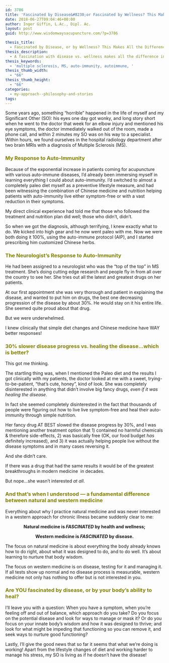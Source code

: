 ```yaml
---
id: 3786
title: 'Fascinated by Disease&#8230;or Fascinated by Wellness? This Makes All the Difference'
date: 2018-06-27T09:04:46+00:00
author: Inger Giffin, L.Ac., Dipl. Ac.
layout: post
guid: http://www.wisdomwaysacupuncture.com/?p=3786

thesis_title:
  - Fascinated by Disease, or by Wellness? This Makes All the Difference
thesis_description:
  - A fascination with disease vs. wellness makes all the difference in how one approaches illness. Our personal success story with Multiple Sclerosis, MS.
thesis_keywords:
  - 'multiple sclerosis, MS, auto-immunity, autoimmune, '
thesis_thumb_width:
  - "66"
thesis_thumb_height:
  - "66"
categories:
  - my-approach--philosophy-and-stories
tags:
---
```

Some years ago, something &#8220;horrible&#8221; happened in the life of myself and my Significant Other (SO): his eyes one day got wonky, and long story short when he went to the doctor that week for an elbow injury and mentioned his eye symptoms, the doctor immediately walked out of the room, made a phone call, and within 2 minutes my SO was on his way to a specialist. Within hours, we found ourselves in the hospital radiology department after two brain MRIs with a diagnosis of Multiple Sclerosis (MS).

### <span style="color: #808000;">My Response to Auto-Immunity</span>

Because of the exponential increase in patients coming for acupuncture with various auto-immune diseases, I&#8217;d already been immersing myself in learning everything I could about auto-immunity. I&#8217;d switched to almost a completely paleo diet myself as a preventive lifestyle measure, and had been witnessing the combination of Chinese medicine and nutrition helping patients with auto-immunity live either symptom-free or with a vast reduction in their symptoms.

My direct clinical experience had told me that those who followed the treatment and nutrition plan did well; those who didn&#8217;t, didn&#8217;t.

So when we got the diagnosis, although terrifying, I knew exactly what to do. We kicked into high gear and he now went paleo with me. Now we were both doing it 100%, using the auto-immune protocol (AIP), and I started prescribing him customized Chinese herbs.

### <span style="color: #808000;">The Neurologist&#8217;s Response to Auto-Immunity</span>

He had been assigned to a neurologist who was the &#8220;top of the top&#8221; in MS treatment. She&#8217;s doing cutting edge research and people fly in from all over the country to see her. She tries out all the latest and greatest drugs on her patients.

At our first appointment she was very thorough and patient in explaining the disease, and wanted to put him on drugs, the best one decreasing progression of the disease by about 30%. He would stay on it his entire life.  She seemed quite proud about that drug.

But we were underwhelmed.

I knew clinically that simple diet changes and Chinese medicine have WAY better responses!

### <span style="color: #808000;">30% slower disease progress vs. healing the disease&#8230;which is better?</span>

This got me thinking.

The startling thing was, when I mentioned the Paleo diet and the results I got clinically with my patients, the doctor looked at me with a sweet, trying-to-be-patient, &#8220;that&#8217;s cute, honey&#8221;, kind of look. She was completely disinterested in anything that didn&#8217;t involve big fancy drugs, _even if it was_ _healing_ _the disease_.

In fact she seemed completely disinterested in the fact that thousands of people were figuring out how to live live symptom-free and heal their auto-immunity through simple nutrition.

Her fancy drug AT BEST slowed the disease progress by 30%, and I was mentioning another treatment option that 1) contained no harmful chemicals & therefore side-effects, 2) was basically free (OK, our food budget _has_ definitely increased), and 3) it was actually helping people live without the disease symptoms and in many cases reversing it.

And she didn&#8217;t care.

If there was a drug that had the same results it would be of the greatest breakthroughs in modern medicine  in decades.

But nope&#8230;she wasn&#8217;t interested _at all_.

### <span style="color: #808000;">And that&#8217;s when I understood &#8212; a fundamental difference between natural and western medicine<br /> </span>

Everything about why I practice natural medicine and was never interested in a western approach for chronic illness became suddenly clear to me:

<p style="text-align: center;">
  <strong>Natural medicine is <em>FASCINATED</em> by health and wellness; </strong>
</p>

<p style="text-align: center;">
  <strong>Western medicine is <em>FASCINATED</em> by disease.</strong>
</p>

The focus on natural medicine is about everything the body already knows how to do right, about what it was designed to do, and to do well. It&#8217;s about learning to nurture that body wisdom.

The focus on western medicine is on disease, testing for it and managing it. If all tests show up normal and no disease process is measurable, western medicine not only has nothing to offer but is not interested in you.

### <span style="color: #808000;">Are YOU fascinated by disease, or by your body&#8217;s ability to heal?</span>

I&#8217;ll leave you with a question: When you have a symptom, when you&#8217;re feeling off and out of balance, which approach do you take? Do you focus on the potential disease and look for ways to manage or mask it? Or do you focus on your innate body&#8217;s wisdom and how it was designed to thrive; and look for what might be impeding that functioning so you can remove it, and seek ways to nurture good functioning?

Lastly, I&#8217;ll give the good news that so far it seems that what we&#8217;re doing is working! Apart from the lifestyle changes of diet and working harder to manage his stress, my SO is living as if he doesn&#8217;t have the disease!